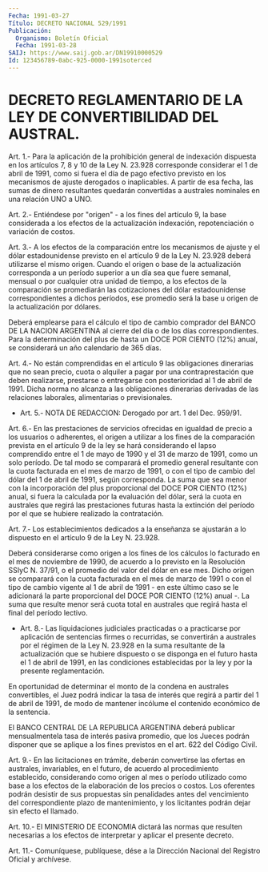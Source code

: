 ```yaml
---
Fecha: 1991-03-27
Título: DECRETO NACIONAL 529/1991
Publicación:
  Organismo: Boletín Oficial
  Fecha: 1991-03-28
SAIJ: https://www.saij.gob.ar/DN19910000529
Id: 123456789-0abc-925-0000-1991soterced
---
```

# DECRETO REGLAMENTARIO DE LA LEY DE CONVERTIBILIDAD DEL AUSTRAL.

<a id="1"></a>
Art.  1.-  Para  la  aplicación  de  la prohibición general de indexación dispuesta en los artículos 7, 8 y 10 de la Ley N. 23.928 corresponde considerar el  1 de abril  de 1991, como  si  fuera el día   de  pago  efectivo  previsto  en  los  mecanismos  de  ajuste derogados  o  inaplicables.  A partir  de  esa fecha, las sumas de dinero  resultantes quedarán convertidas a australes  nominales  en una relación UNO a UNO.

<a id="2"></a>
Art. 2.- Entiéndese por "origen" - a los fines del artículo 9, la base considerada a los efectos de la actualización indexación, repotenciación o variación de costos.

<a id="3"></a>
Art.  3.- A los efectos de la comparación entre los mecanismos de ajuste y  el  dólar  estadounidense previsto en el artículo 9 de la  Ley N. 23.928 deberá utilizarse  el  mismo  origen.  Cuando  el origen  o  base  de  la actualización  corresponda  a  un  período superior  a  un  día sea que fuere semanal, mensual o por cualquier otra  unidad  de  tiempo,  a  los  efectos  de  la  comparación  se promediarán las cotizaciones del dólar estadounidense correspondientes a  dichos  períodos,  ese  promedio será la base u origen de la actualización por dólares.

Deberá  emplearse para el cálculo el tipo de cambio  comprador  del BANCO DE LA NACION  ARGENTINA  al  cierre  del  día o de los días correspondientes. Para la determinación del plus de  hasta  un DOCE POR  CIENTO  (12%)  anual, se considerará un año calendario de 365 días.

<a id="4"></a>
Art. 4.- No están comprendidas en el artículo 9 las obligaciones  dinerarias  que  no  sean  precio, cuota o alquiler a pagar  por una contraprestación que deben realizarse,  prestarse  o entregarse    con  posterioridad  al  1  de abril  de  1991.  Dicha norma no  alcanza  a las obligaciones dinerarias derivadas de las relaciones laborales, alimentarias o previsionales.

<a id="5"></a>
* Art. 5.- NOTA DE REDACCION: Derogado por art. 1 del Dec. 959/91.

<a id="6"></a>
Art. 6.- En las prestaciones de servicios ofrecidas en igualdad de precio a  los usuarios o adherentes, el origen a utilizar a los fines de la comparación  prevista  en  el  artículo  9 de la ley se hará considerando el lapso comprendido entre el 1 de mayo  de  1990 y  el  31  de  marzo  de 1991, como un solo período. De tal modo se comparará el promedio general  resultante con la cuota facturada en el mes de marzo de 1991, o con el tipo  de  cambio del dólar del 1 de abril de 1991, según corresponda. La suma que  sea  menor con la incorporación  del  plus  proporcional  del  DOCE POR CIENTO  (12%) anual, si fuera la calculada por la evaluación  del  dólar, será la cuota  en australes que regirá las prestaciones futuras  hasta  la extinción del período  por  el  que  se  hubiere  realizado  la contratación.

<a id="7"></a>
Art.  7.-  Los  establecimientos  dedicados  a la enseñanza se ajustarán a  lo  dispuesto en el artículo 9 de la Ley  N.  23.928.

Deberá considerarse  como  origen  a  los  fines de los cálculos lo facturado en el mes de noviembre de 1990, de  acuerdo a lo previsto en la Resolución SSIyC N. 37/91, o el promedio  del valor del dólar en ese mes. Dicho origen se comparará con la cuota  facturada en el mes de marzo de 1991 o con el tipo de cambio vigente  al 1 de abril de 1991 - en este último caso se le adicionará la parte proporcional  del  DOCE  POR  CIENTO  (12%)  anual  -. La suma  que resulte  menor  será cuota total en australes que regirá  hasta  el final del período lectivo.

<a id="8"></a>
* Art.  8.-  Las  liquidaciones  judiciales  practicadas  o  a practicarse  por  aplicación  de sentencias firmes o recurridas, se convertirán a australes por el  régimen  de  la Ley N. 23.928 en la suma resultante de la actualización que se hubiere  dispuesto  o se disponga en  el  futuro  hasta  el  1  de abril  de  1991, en las condiciones establecidas por la ley y por la presente reglamentación.

En oportunidad de determinar el monto de la condena en australes convertibles, el Juez podrá indicar la tasa de interés que regirá a partir del 1 de abril de 1991, de modo de mantener incólume el contenido económico de la sentencia.

El BANCO CENTRAL DE LA REPUBLICA ARGENTINA deberá publicar mensualmentela tasa de interés pasiva promedio, que los Jueces podrán disponer que se aplique a los fines previstos en el art. 622 del Código Civil.

<a id="9"></a>
Art.  9.-  En las licitaciones en trámite, deberán convertirse las ofertas en australes,  invariables, en el futuro, de acuerdo al procedimiento establecido,  considerando  como  origen  al  mes  o período utilizado como base a  los efectos de la elaboración de los precios o costos. Los oferentes podrán  desistir de sus propuestas sin penalidades antes del vencimiento del correspondiente plazo de mantenimiento,  y  los  licitantes  podrán  dejar sin  efecto  el llamado.

<a id="10"></a>
Art.  10.-  El  MINISTERIO  DE ECONOMIA dictará las normas que resulten necesarias a los efectos  de  interpretar  y  aplicar  el presente decreto.

<a id="11"></a>
Art. 11.- Comuníquese, publíquese, dése a la Dirección Nacional del Registro Oficial y archívese.